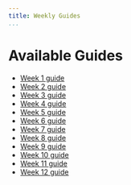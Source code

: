 ```yaml
---
title: Weekly Guides
...
```


# Available Guides

- [Week 1 guide](/week1.html)
- [Week 2 guide](/week2.html)
- [Week 3 guide](/week3.html)
- [Week 4 guide](/week4.html)
- [Week 5 guide](/week5.html)
- [Week 6 guide](/week6.html)
- [Week 7 guide](/week7.html)
- [Week 8 guide](/week8.html)
- [Week 9 guide](/week9.html)
- [Week 10 guide](/week10.html)
- [Week 11 guide](/week11.html)
- [Week 12 guide](/week12.html)




